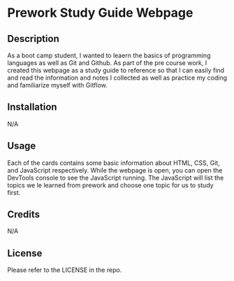 # Prework Study Guide Webpage

## Description

As a boot camp student, I wanted to leaern the basics of programming languages as well as Git and Github. As part of the pre course work, I created this webpage as a study guide to reference so that I can easily find and read the information and notes I collected as well as practice my coding and familiarize myself with Gitflow.

## Installation

N/A

## Usage

Each of the cards contains some basic information about  HTML, CSS, Git, and JavaScript respectively. While the webpage is open, you can open the DevTools console to see the JavaScript running. The JavaScript will list the topics we le learned from prework and choose one topic for us to study first.

## Credits

N/A

## License

Please refer to the LICENSE in the repo.